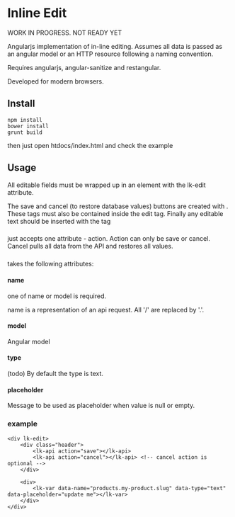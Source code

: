 # Inline Edit

WORK IN PROGRESS. NOT READY YET


Angularjs implementation of in-line editing. Assumes all data is passed as an angular model or an HTTP resource following a naming convention.

Requires angularjs, angular-sanitize and restangular.

Developed for modern browsers.

## Install

    npm install
    bower install
    grunt build

then just open htdocs/index.html and check the example

## Usage
All editable fields must be wrapped up in an element with the lk-edit attribute. 

The save and cancel (to restore database values) buttons are created with <lk-api action=save|cancel>. These tags must also be contained inside the edit tag.
Finally any editable text should be inserted with the <lk-var> tag

### <lk-api>
just accepts one attribute - action. Action can only be save or cancel. Cancel pulls all data from the API and restores all values.

### <lk-var>
takes the following attributes:

#### name 
one of name or model is required. 

name is a representation of an api request. All '/' are replaced by '.'.

#### model
Angular model

#### type
(todo)
By default the type is text.

#### placeholder
Message to be used as placeholder when value is null or empty.

### example

    <div lk-edit>
        <div class="header">
            <lk-api action="save"></lk-api>
            <lk-api action="cancel"></lk-api> <!-- cancel action is optional -->
        </div>
        
        <div>
            <lk-var data-name="products.my-product.slug" data-type="text" data-placeholder="update me"></lk-var>
        </div>
    </div>
